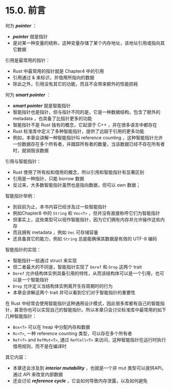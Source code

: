 # 15.0. 前言

何为 ***pointer*** ：

- ***pointer*** 就是指针
- 是对某一种变量的统称，这种变量存储了某个内存地址，该地址引用或指向其它数据



引用是最常用的指针：

- Rust 中最常用的指针就是 Chapter4 中的引用
- 引用通过 & 来标识，并借用所指向的数据
- 除此之外，引用没有其它的功能，而且不会带来额外的性能损耗



何为 ***smart pointer*** ：

- ***smart pointer*** 就是智能指针
- 智能指针也是指针，但与指针不同的是，它是一种数据结构，包含了额外的 metadata ，也具备了比指针更多的功能
- 智能指针不是 Rust 独有的概念，它起源于 C++ ，并在很多语言中都存在
- Rust 标准库中定义了多种智能指针，提供了远超于引用的更多功能
- 例如，本章会讲解一种智能指针叫 reference counting ，这种智能指针允许一份数据存在多个所有者，并跟踪所有者的数量，当该数据已经不存在所有者时，就销毁该数据



引用与智能指针：

- Rust 使用了所有权和借用的概念，所以引用和智能指针有显著区别
- 引用是一种指针，只能 borrow 数据
- 反过来，大多数智能指针虽然也是指向数据，但可以 own 数据；



智能指针举例：

- 到目前为止，本书内容已经涉及过一些智能指针
- 例如Chapter8 中的 `String` 和 `Vec<T>` ，但并没有直接称呼它们为智能指针
- 但事实上，这些类型可以视作智能指针，因为它们拥有内存并允许操作这些内存
- 而且拥有 metadata ，例如 `Vec` 可存储容量
- 还具备其它的能力，例如 `String` 总是能确保其数据是有效的 UTF-8 编码



智能指针的实现：

- 智能指针一般通过 struct 来实现
- 但二者最大的不同是，智能指针实现了 `Deref` 和 `Drop` 这两个 trait 
- `Deref` 允许结构体实例具备引用的特性，从而该结构体可以是一个引用，也可以是一个智能指针
- `Drop` 允许定义当结构体实例离开生存周期时的行为
- 本章会讲解这两个 trait 并可以看到它们对于智能指针的重要性



在 Rust 中经常会使用智能指针这种通用设计模式，因此很多库都有自己的智能指针，甚至你也可以实现自己的智能指针。所以本章只会讨论标准库中最常用的如下几种智能指针：

- `Box<T>` 可以在 heap 中分配内存和数据
- `Rc<T>`, 一种 reference counting 类型，可以存在多个所有者
- `Ref<T>` and `RefMut<T>`, 通过 `RefCell<T>` 来访问，这种智能指针在运行时执行借用规则，而不是在编译时



其它内容：

- 本章还会涉及到 ***interior mutability*** ，也就是一个非 mut 类型可以提供API，通过 API 来改变内部数据
- 还会讨论 ***reference cycle*** ，它会如何导致内存泄露，以及如何避免